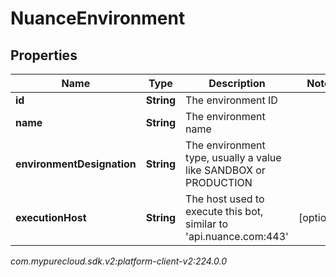 # NuanceEnvironment


## Properties

| Name | Type | Description | Notes |
| ------------ | ------------- | ------------- | ------------- |
| **id** | **String** | The environment ID |  |
| **name** | **String** | The environment name |  |
| **environmentDesignation** | **String** | The environment type, usually a value like SANDBOX or PRODUCTION |  |
| **executionHost** | **String** | The host used to execute this bot, similar to 'api.nuance.com:443' |  [optional] |




_com.mypurecloud.sdk.v2:platform-client-v2:224.0.0_

